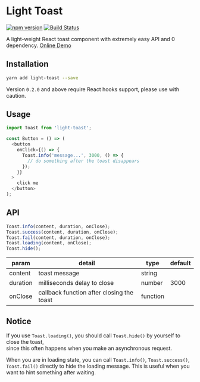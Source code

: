 # Light Toast

[![npm version](https://img.shields.io/npm/v/light-toast.svg?style=flat-square)](https://www.npmjs.com/package/light-toast)
[![Build Status](https://img.shields.io/travis/xinkule/light-toast.svg?style=flat-square)](https://travis-ci.org/xinkule/light-toast)

A light-weight React toast component with extremely easy API and 0 dependency. [Online Demo](https://xinkule.github.io/light-toast/)

## Installation

```sh
yarn add light-toast --save
```

Version `0.2.0` and above require React hooks support, please use with caution.

## Usage

```js
import Toast from 'light-toast';

const Button = () => (
  <button
    onClick={() => {
      Toast.info('message...', 3000, () => {
        // do something after the toast disappears
      });
    }}
  >
    click me
  </button>
);
```

## API

```js
Toast.info(content, duration, onClose);
Toast.success(content, duration, onClose);
Toast.fail(content, duration, onClose);
Toast.loading(content, onClose);
Toast.hide();
```

| param    | detail                                    | type     | default |
| -------- | ----------------------------------------- | -------- | ------- |
| content  | toast message                             | string   |         |
| duration | milliseconds delay to close               | number   | 3000    |
| onClose  | callback function after closing the toast | function |         |

## Notice

If you use `Toast.loading()`, you should call `Toast.hide()` by yourself to close the toast,  
since this often happens when you make an asynchronous request.

When you are in loading state, you can call `Toast.info()`, `Toast.success()`, `Toast.fail()` directly to hide the loading message. This is useful when you want to hint something after waiting.
